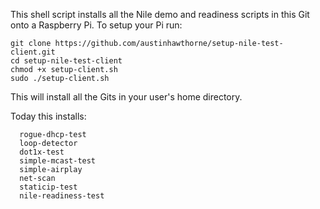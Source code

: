 This shell script installs all the Nile demo and readiness scripts in this Git onto a Raspberry Pi.  To setup your Pi run:

```
git clone https://github.com/austinhawthorne/setup-nile-test-client.git 
cd setup-nile-test-client
chmod +x setup-client.sh
sudo ./setup-client.sh
```

This will install all the Gits in your user's home directory.

Today this installs:

```
  rogue-dhcp-test
  loop-detector
  dot1x-test
  simple-mcast-test
  simple-airplay
  net-scan
  staticip-test
  nile-readiness-test
```
